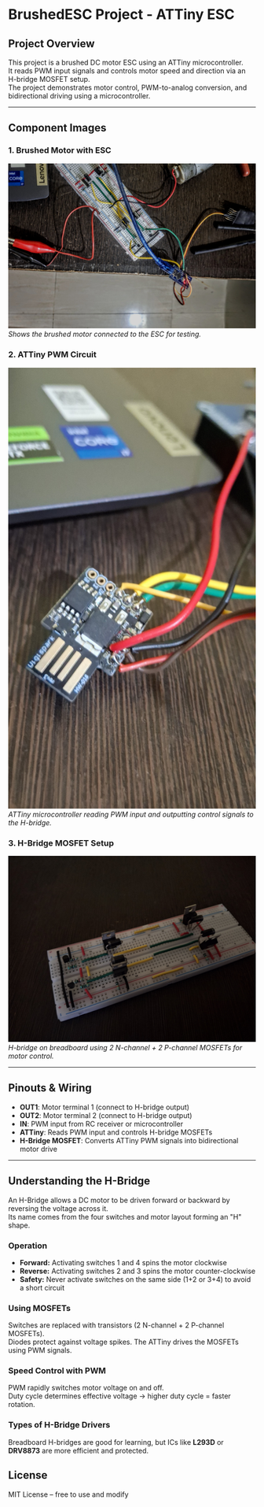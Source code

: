# BrushedESC Project - ATTiny ESC

## Project Overview
This project is a brushed DC motor ESC using an ATTiny microcontroller.  
It reads PWM input signals and controls motor speed and direction via an H-bridge MOSFET setup.  
The project demonstrates motor control, PWM-to-analog conversion, and bidirectional driving using a microcontroller.

---

## Component Images

### 1. Brushed Motor with ESC
![Brushed Motor and ESC setup](brushed_motor_esc.jpg)  
*Shows the brushed motor connected to the ESC for testing.*

### 2. ATTiny PWM Circuit
![ATTiny PWM to Analog Circuit](attiny_pwm_circuit.jpeg)  
*ATTiny microcontroller reading PWM input and outputting control signals to the H-bridge.*

### 3. H-Bridge MOSFET Setup
![H-Bridge MOSFET on Breadboard](hbridge_breadboard.jpg)  
*H-bridge on breadboard using 2 N-channel + 2 P-channel MOSFETs for motor control.*

---

## Pinouts & Wiring
- **OUT1**: Motor terminal 1 (connect to H-bridge output)  
- **OUT2**: Motor terminal 2 (connect to H-bridge output)  
- **IN**: PWM input from RC receiver or microcontroller  
- **ATTiny**: Reads PWM input and controls H-bridge MOSFETs  
- **H-Bridge MOSFET**: Converts ATTiny PWM signals into bidirectional motor drive  

---

## Understanding the H-Bridge
An H-Bridge allows a DC motor to be driven forward or backward by reversing the voltage across it.  
Its name comes from the four switches and motor layout forming an "H" shape.

### Operation
- **Forward:** Activating switches 1 and 4 spins the motor clockwise  
- **Reverse:** Activating switches 2 and 3 spins the motor counter-clockwise  
- **Safety:** Never activate switches on the same side (1+2 or 3+4) to avoid a short circuit  

### Using MOSFETs
Switches are replaced with transistors (2 N-channel + 2 P-channel MOSFETs).  
Diodes protect against voltage spikes. The ATTiny drives the MOSFETs using PWM signals.

### Speed Control with PWM
PWM rapidly switches motor voltage on and off.  
Duty cycle determines effective voltage → higher duty cycle = faster rotation.

### Types of H-Bridge Drivers
Breadboard H-bridges are good for learning, but ICs like **L293D** or **DRV8873** are more efficient and protected.  

## License
MIT License – free to use and modify
